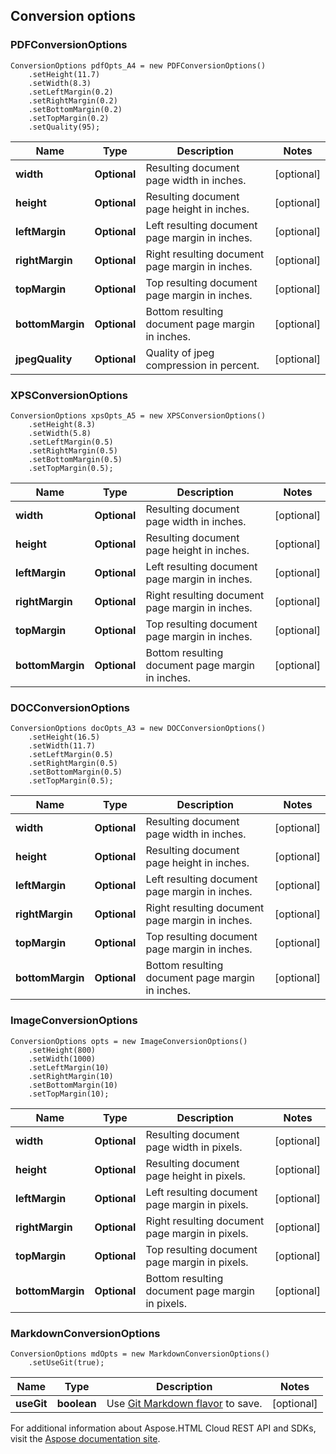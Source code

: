 ## Conversion options

<a name="PDFConversionOptions"></a>
### PDFConversionOptions
```code
ConversionOptions pdfOpts_A4 = new PDFConversionOptions()
    .setHeight(11.7)
    .setWidth(8.3)
    .setLeftMargin(0.2)
    .setRightMargin(0.2)
    .setBottomMargin(0.2)
    .setTopMargin(0.2)
    .setQuality(95);
```

| Name             | Type                 | Description                                      | Notes      |
|------------------|----------------------|--------------------------------------------------|------------|
| **width**        | **Optional<Double>** | Resulting document page width in inches.         | [optional] | 
| **height**       | **Optional<Double>** | Resulting document page height in inches.        | [optional] |
| **leftMargin**   | **Optional<Double>** | Left resulting document page margin in inches.   | [optional] |
| **rightMargin**  | **Optional<Double>** | Right resulting document page margin in inches.  | [optional] |
| **topMargin**    | **Optional<Double>** | Top resulting document page margin in inches.    | [optional] |
| **bottomMargin** | **Optional<Double>** | Bottom resulting document page margin in inches. | [optional] |
| **jpegQuality**  | **Optional<Double>** | Quality of jpeg compression in percent.          | [optional] |

<a name="XPSConversionOptions"></a>

### XPSConversionOptions
```code
ConversionOptions xpsOpts_A5 = new XPSConversionOptions()
    .setHeight(8.3)
    .setWidth(5.8)
    .setLeftMargin(0.5)
    .setRightMargin(0.5)
    .setBottomMargin(0.5)
    .setTopMargin(0.5);
```
| Name             | Type                 | Description                                      | Notes      |
|------------------|----------------------|--------------------------------------------------|------------|
| **width**        | **Optional<Double>** | Resulting document page width in inches.         | [optional] |
| **height**       | **Optional<Double>** | Resulting document page height in inches.        | [optional] |
| **leftMargin**   | **Optional<Double>** | Left resulting document page margin in inches.   | [optional] |
| **rightMargin**  | **Optional<Double>** | Right resulting document page margin in inches.  | [optional] |
| **topMargin**    | **Optional<Double>** | Top resulting document page margin in inches.    | [optional] |
| **bottomMargin** | **Optional<Double>** | Bottom resulting document page margin in inches. | [optional] |

<a name="DocConversionOptions"></a>

### DOCConversionOptions

```code
ConversionOptions docOpts_A3 = new DOCConversionOptions()
    .setHeight(16.5)
    .setWidth(11.7)
    .setLeftMargin(0.5)
    .setRightMargin(0.5)
    .setBottomMargin(0.5)
    .setTopMargin(0.5);
```

| Name             | Type                 | Description                                      | Notes      |
|------------------|----------------------|--------------------------------------------------|------------|
| **width**        | **Optional<Double>** | Resulting document page width in inches.         | [optional] |
| **height**       | **Optional<Double>** | Resulting document page height in inches.        | [optional] |
| **leftMargin**   | **Optional<Double>** | Left resulting document page margin in inches.   | [optional] |
| **rightMargin**  | **Optional<Double>** | Right resulting document page margin in inches.  | [optional] |
| **topMargin**    | **Optional<Double>** | Top resulting document page margin in inches.    | [optional] |
| **bottomMargin** | **Optional<Double>** | Bottom resulting document page margin in inches. | [optional] |

<a name="ImageConversionOptions"></a>
### ImageConversionOptions
```code
ConversionOptions opts = new ImageConversionOptions()
    .setHeight(800)
    .setWidth(1000)
    .setLeftMargin(10)
    .setRightMargin(10)
    .setBottomMargin(10)
    .setTopMargin(10);
```

| Name             | Type                  | Description                                           | Notes      |
|------------------|-----------------------|-------------------------------------------------------|------------|
| **width**        | **Optional<Integer>** | Resulting document page width in pixels.              | [optional] | 
| **height**       | **Optional<Integer>** | Resulting document page height in pixels.             | [optional] |
| **leftMargin**   | **Optional<Integer>** | Left resulting document page margin in pixels.        | [optional] |
| **rightMargin**  | **Optional<Integer>** | Right resulting document page margin in pixels.       | [optional] |
| **topMargin**    | **Optional<Integer>** | Top resulting document page margin in pixels.         | [optional] |
| **bottomMargin** | **Optional<Integer>** | Bottom resulting document page margin in pixels.      | [optional] |


<a name="MarkdownConversionOptions"></a>
### MarkdownConversionOptions
```code
ConversionOptions mdOpts = new MarkdownConversionOptions()
    .setUseGit(true);
```
| Name       | Type        | Description                                                        | Notes       |
|------------|-------------|--------------------------------------------------------------------|-------------|
| **useGit** | **boolean** | Use [Git Markdown flavor](https://github.github.com/gfm/) to save. | [optional]  |



For additional information about Aspose.HTML Cloud REST API and SDKs, visit the [Aspose documentation site](https://docs.aspose.cloud/html/overview/).